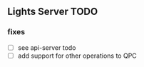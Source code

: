 ## Lights Server TODO

### fixes

* [ ] see api-server todo
* [ ] add support for other operations to QPC